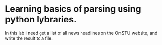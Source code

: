 # Learning basics of parsing using python lybraries.
In this lab i need get a list of all news headlines on the OmSTU website, and write the result to a file.
